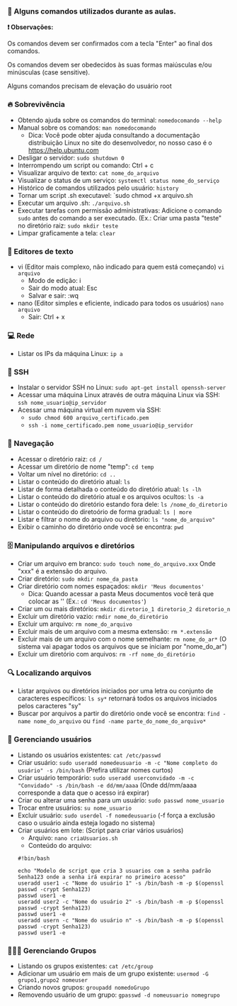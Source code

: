 ### 🐧 Alguns comandos utilizados durante as aulas.</p>

**❗ Observações:**

Os comandos devem ser confirmados com a tecla "Enter" ao final dos comandos.</p>
Os comandos devem ser obedecidos às suas formas maiúsculas e/ou minúsculas (case sensitive).</p>
Alguns comandos precisam de elevação do usuário root


### 🔥 Sobrevivência
* Obtendo ajuda sobre os comandos do terminal: `nomedocomando --help`
* Manual sobre os comandos: `man nomedocomando`
  * Dica: Você pode obter ajuda consultando a documentação distribuição Linux no site do desenvolvedor, no nosso caso é o https://help.ubuntu.com
* Desligar o servidor: `sudo shutdown 0`
* Interrompendo um script ou comando: Ctrl + c
* Visualizar arquivo de texto: `cat nome_do_arquivo`
* Visualizar o status de um serviço: `systemctl status nome_do_serviço`
* Histórico de comandos utilizados pelo usuário: `history`
* Tornar um script .sh executavel: `sudo chmod +x arquivo.sh
* Executar um arquivo .sh: `./arquivo.sh`
* Executar tarefas com permissão administrativas: Adicione o comando `sudo` antes do comando a ser executado. (Ex.: Criar uma pasta "teste" no diretório raiz: `sudo mkdir teste`
* Limpar graficamente a tela: `clear`


### 📰 Editores de texto
* vi (Editor mais complexo, não indicado para quem está começando) `vi arquivo`
  * Modo de edição: i
  * Sair do modo atual: Esc
  * Salvar e sair: :wq
* nano (Editor simples e eficiente, indicado para todos os usuários) `nano arquivo`
  * Sair: Ctrl + x  


### 💻 Rede
* Listar os IPs da máquina Linux: `ip a`


### 🔑 SSH
* Instalar o servidor SSH no Linux: `sudo apt-get install openssh-server`
* Acessar uma máquina Linux através de outra máquina Linux via SSH: `ssh nome_usuario@ip_servidor`
* Acessar uma máquina virtual em nuvem via SSH:
  * `sudo chmod 600 arquivo_certificado.pem`
  * `ssh -i nome_certificado.pem nome_usuario@ip_servidor`


### 🧭 Navegação
* Acessar o diretório raiz: `cd /`
* Acessar um diretório de nome "temp": `cd temp`
* Voltar um nível no diretório: `cd ..`
* Listar o conteúdo do diretório atual: `ls`
* Listar de forma detalhada o conteúdo do diretório atual: `ls -lh`
* Listar o conteúdo do diretório atual e os arquivos ocultos: `ls -a`
* Listar o conteúdo do diretório estando fora dele: `ls /nome_do_diretorio`
* Listar o conteúdo do diretoório de forma gradual: `ls | more`
* Listar e filtrar o nome do arquivo ou diretório: `ls "nome_do_arquivo"`
* Exibir o caminho do diretório onde você se encontra: `pwd`



### 🗄️ Manipulando arquivos e diretórios
* Criar um arquivo em branco: `sudo touch nome_do_arquivo.xxx` Onde "xxx" é a extensão do arquivo.
* Criar diretório: `sudo mkdir nome_da_pasta`
* Criar diretório com nomes espaçados: `mkdir 'Meus documentos'`
  * Dica: Quando acessar a pasta Meus documentos você terá que colocar as '' (Ex.: `cd 'Meus documentos'`)
* Criar um ou mais diretórios: `mkdir diretorio_1 diretorio_2 diretorio_n`
* Excluir um diretório vazio: `rmdir nome_do_diretório`
* Excluir um arquivo: `rm nome_do_arquivo`
* Excluir mais de um arquivo com a mesma extensão: `rm *.extensão`
* Excluir mais de um arquivo com o nome semelhante: `rm nome_do_ar*` (O sistema vai apagar todos os arquivos que se iniciam por "nome_do_ar")
* Excluir um diretório com arquivos: `rm -rf nome_do_diretório`


### 🔍 Localizando arquivos
* Listar arquivos ou diretórios iniciados por uma letra ou conjunto de caracteres específicos: `ls sy*` retornará todos os arquivos iniciados pelos caracteres "sy"
* Buscar por arquivos a partir do diretório onde você se encontra: `find -name nome_do_arquivo` ou `find -name parte_do_nome_do_arquivo*`


### 👱 Gerenciando usuários
* Listando os usuários existentes: `cat /etc/passwd`
* Criar usuário: `sudo useradd nomedeusuario -m -c "Nome completo do usuário" -s /bin/bash` (Prefira utilizar nomes curtos)
* Criar usuário temporário: `sudo useradd userconvidado -m -c "Convidado" -s /bin/bash -e dd/mm/aaaa` (Onde dd/mm/aaaa corresponde a data que o acesso irá expirar)
* Criar ou alterar uma senha para um usuário: `sudo passwd nome_usuario`
* Trocar entre usuários: `su nome_usuario`
* Excluir usuário: `sudo userdel -f nomedeusuario` (-f força a exclusão caso o usuário ainda esteja logado no sistema)
* Criar usuários em lote: (Script para criar vários usuários)
  * Arquivo: `nano criaUsuarios.sh`
  * Conteúdo do arquivo:
  ```
  #!bin/bash
  
  echo "Modelo de script que cria 3 usuarios com a senha padrão Senha123 onde a senha irá expirar no primeiro acesso"
  useradd user1 -c "Nome do usuário 1" -s /bin/bash -m -p $(openssl passwd -crypt Senha123)
  passwd user1 -e
  useradd user2 -c "Nome do usuário 2" -s /bin/bash -m -p $(openssl passwd -crypt Senha123)
  passwd user1 -e
  useradd usern -c "Nome do usuário n" -s /bin/bash -m -p $(openssl passwd -crypt Senha123)
  passwd user1 -e
  ```


### 🧑‍🤝‍🧑 Gerenciando Grupos
* Listando os grupos existentes: `cat /etc/group`
* Adicionar um usuário em mais de um grupo existente: `usermod -G grupo1,grupo2 nomeuser`
* Criando novos grupos: `groupadd nomedoGrupo`
* Removendo usuário de um grupo: `gpasswd -d nomeusuario nomegrupo`
